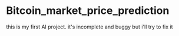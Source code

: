 # Bitcoin_market_price_prediction

this is my first AI project. it's incomplete and buggy but i'll try to fix it
